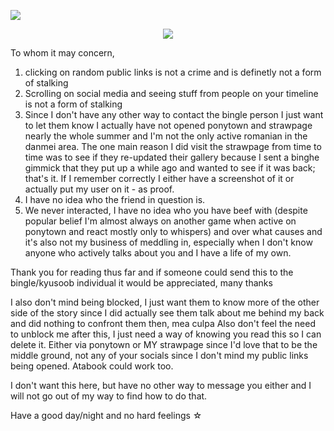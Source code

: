 ![](https://komarev.com/ghpvc/?username=your-github-username&color=658389)
<p align="center">
<img src = "https://static.wikia.nocookie.net/alien-stage/images/7/76/ALNST_2nd_pop_up_store.jpg/revision/latest/scale-to-width-down/1000?cb=20240827211000">
</p>

To whom it may concern, 

1. clicking on random public links is not a crime and is definetly not a form of stalking
2. Scrolling on social media and seeing stuff from people on your timeline is not a form of stalking
3. Since I don't have any other way to contact the bingle person I just want to let them know I actually have not opened ponytown and strawpage nearly the whole summer and I'm not the only active romanian in the danmei area. The one main reason I did visit the strawpage from time to time was to see if they re-updated their gallery because I sent a binghe gimmick that they put up a while ago and wanted to see if it was back; that's it. If I remember correctly I either have a screenshot of it or actually put my user on it - as proof.
4. I have no idea who the friend in question is.
5. We never interacted, I have no idea who you have beef with (despite popular belief I'm almost always on another game when active on ponytown and react mostly only to whispers) and over what causes and it's also not my business of meddling in, especially when I don't know anyone who actively talks about you and I have a life of my own.

Thank you for reading thus far
and if someone could send this to the bingle/kyusoob individual it would be appreciated, many thanks

I also don't mind being blocked, I just want them to know more of the other side of the story since I did actually see them talk about me behind my back and did nothing to confront them then, mea culpa
Also don't feel the need to unblock me after this, I just need a way of knowing you read this so I can delete it. Either via ponytown or MY strawpage since I'd love that to be the middle ground, not any of your socials since I don't mind my public links being opened. Atabook could work too.

I don't want this here, but have no other way to message you either and I will not go out of my way to find how to do that.

Have a good day/night and no hard feelings ☆

